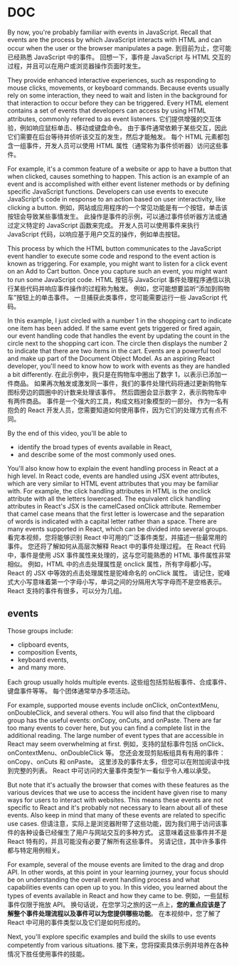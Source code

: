 # DOC

By now, you're probably familiar with events in JavaScript. Recall that events are the process by which JavaScript interacts with HTML and can occur when the user or the browser manipulates a page. 
到目前为止，您可能已经熟悉 JavaScript 中的事件。 回想一下，事件是 JavaScript 与 HTML 交互的过程，并且可以在用户或浏览器操作页面时发生。

They provide enhanced interactive experiences, such as responding to mouse clicks, movements, or keyboard commands. Because events usually rely on some interaction, they need to wait and listen in the background for that interaction to occur before they can be triggered. Every HTML element contains a set of events that developers can access by using HTML attributes, commonly referred to as event listeners. 
它们提供增强的交互体验，例如响应鼠标单击、移动或键盘命令。 由于事件通常依赖于某些交互，因此它们需要在后台等待并侦听该交互的发生，然后才能触发。 每个 HTML 元素都包含一组事件，开发人员可以使用 HTML 属性（通常称为事件侦听器）访问这些事件。

For example, it's a common feature of a website or app to have a button that when clicked, causes something to happen. This action is an example of an event and is accomplished with either event listener methods or by defining specific JavaScript functions. Developers can use events to execute JavaScript's code in response to an action based on user interactivity, like clicking a button. 
例如，网站或应用程序的一个常见功能是有一个按钮，单击该按钮会导致某些事情发生。 此操作是事件的示例，可以通过事件侦听器方法或通过定义特定的 JavaScript 函数来完成。 开发人员可以使用事件来执行 JavaScript 代码，以响应基于用户交互的操作，例如单击按钮。

This process by which the HTML button communicates to the JavaScript event handler to execute some code and respond to the event action is known as triggering. For example, you might want to listen for a click event on an Add to Cart button. Once you capture such an event, you might want to run some JavaScript code. 
HTML 按钮与 JavaScript 事件处理程序通信以执行某些代码并响应事件操作的过程称为触发。 例如，您可能想要监听“添加到购物车”按钮上的单击事件。 一旦捕获此类事件，您可能需要运行一些 JavaScript 代码。

In this example, I just circled with a number 1 in the shopping cart to indicate one item has been added. If the same event gets triggered or fired again, our event handling code that handles the event by updating the count in the circle next to the shopping cart icon. The circle then displays the number 2 to indicate that there are two items in the cart. Events are a powerful tool and make up part of the Document Object Model. As an aspiring React developer, you'll need to know how to work with events as they are handled a bit differently. 
在此示例中，我只是在购物车中圈出了数字 1，以表示已添加一件商品。 如果再次触发或激发同一事件，我们的事件处理代码将通过更新购物车图标旁边的圆圈中的计数来处理该事件。 然后圆圈会显示数字 2，表示购物车中有两件商品。 事件是一个强大的工具，构成文档对象模型的一部分。 作为一名有抱负的 React 开发人员，您需要知道如何使用事件，因为它们的处理方式有点不同。

By the end of this video, you'll be able to

- identify the broad types of events available in React, 
- and describe some of the most commonly used ones. 

You'll also know how to explain the event handling process in React at a high level. In React code, events are handled using JSX event attributes, which are very similar to HTML event attributes that you may be familiar with. For example, the click handling attributes in HTML is the onclick attribute with all the letters lowercased. The equivalent click handling attributes in React's JSX is the camelCased onClick attribute. Remember that camel case means that the first letter is lowercase and the separation of words is indicated with a capital letter rather than a space. There are many events supported in React, which can be divided into several groups. 
看完本视频，您将能够识别 React 中可用的广泛事件类型，并描述一些最常用的事件。 您还将了解如何从高层次解释 React 中的事件处理过程。 在 React 代码中，事件是使用 JSX 事件属性来处理的，这与您可能熟悉的 HTML 事件属性非常相似。 例如，HTML 中的点击处理属性是 onclick 属性，所有字母都小写。 React 的 JSX 中等效的点击处理属性是驼峰命名的 onClick 属性。 请记住，驼峰式大小写意味着第一个字母小写，单词之间的分隔用大写字母而不是空格表示。 React 支持的事件有很多，可以分为几组。

## events

Those groups include:

- clipboard events, 
- composition Events, 
- keyboard events, 
- and many more. 

Each group usually holds multiple events. 
这些组包括剪贴板事件、合成事件、键盘事件等等。 每个团体通常举办多项活动。

For example, supported mouse events include onClick, onContextMenu, onDoubleClick, and several others. You will also find that the clipboard group has the useful events: onCopy, onCuts, and onPaste. There are far too many events to cover here, but you can find a complete list in the additional reading. The large number of event types that are accessible in React may seem overwhelming at first. 
 例如，支持的鼠标事件包括 onClick、onContextMenu、onDoubleClick 等。 您还会发现剪贴板组具有有用的事件：onCopy、onCuts 和 onPaste。 这里涉及的事件太多，但您可以在附加阅读中找到完整的列表。 React 中可访问的大量事件类型乍一看似乎令人难以承受。

But note that it's actually the browser that comes with these features as the various devices that we use to access the incident have given rise to many ways for users to interact with websites. This means these events are not specific to React and it's probably not necessary to learn about all of these events. Also keep in mind that many of these events are related to specific use cases. 
但请注意，实际上是浏览器附带了这些功能，因为我们用于访问该事件的各种设备已经催生了用户与网站交互的多种方式。 这意味着这些事件并不是 React 特有的，并且可能没有必要了解所有这些事件。 另请记住，其中许多事件都与特定用例相关。

For example, several of the mouse events are limited to the drag and drop API. In other words, at this point in your learning journey, your focus should be on understanding the overall event handling process and what capabilities events can open up to you. In this video, you learned about the types of events available in React and how they came to be. 
例如，一些鼠标事件仅限于拖放 API。 换句话说，在您学习之旅的这一点上，**您的重点应该是了解整个事件处理流程以及事件可以为您提供哪些功能**。 在本视频中，您了解了 React 中可用的事件类型以及它们是如何形成的。

Next, you'll explore specific examples and build the skills to use events competently from various situations.
接下来，您将探索具体示例并培养在各种情况下胜任使用事件的技能。